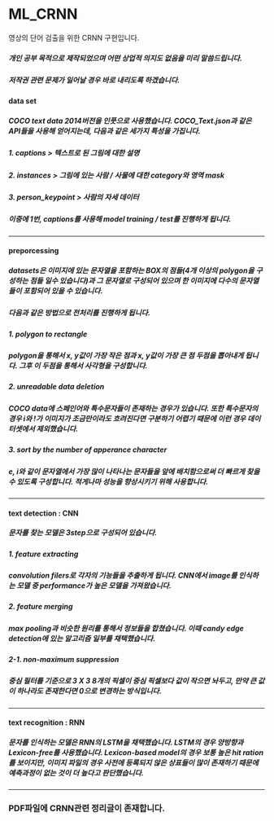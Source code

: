 # ML_CRNN
영상의 단어 검출을 위한 CRNN 구현입니다.
##### 개인 공부 목적으로 제작되었으며 어떤 상업적 의지도 없음을 미리 말씀드립니다.  
##### 저작권 관련 문제가 일어날 경우 바로 내리도록 하겠습니다.  
#### data set  
##### COCO text data 2014버전을 인풋으로 사용했습니다. COCO_Text.json과 같은 API들을 사용해 얻어지는데, 다음과 같은 세가지 특성을 가집니다.
##### 1. captions > 텍스트로 된 그림에 대한 설명  
##### 2. instances > 그림에 있는 사람 / 사물에 대한 category와 영역 mask  
##### 3. person_keypoint > 사람의 자세 데이터  
##### 이중에 1번, captions를 사용해 model training / test를 진행하게 됩니다.
---
#### preporcessing  
##### datasets은 이미지에 있는 문자열을 포함하는 BOX의 점들(4개 이상의 polygon을 구성하는 점들 일수 있습니다)과 그 문자열로 구성되어 있으며 한 이미지에 다수의 문자열들이 포함되어 있을 수 있습니다.  
##### 다음과 같은 방법으로 전처리를 진행하게 됩니다.  
##### 1. polygon to rectangle  
##### polygon을 통해서 x, y값이 가장 작은 점과 x, y값이 가장 큰 점 두점을 뽑아내게 됩니다. 그후 이 두점을 통해서 사각형을 구성합니다.  
##### 2. unreadable data deletion
##### COCO data에 스페인어와 특수문자들이 존재하는 경우가 있습니다. 또한 특수문자의 경우 i와 !가 이미지가 조금만이라도 흐려진다면 구분하기 어렵기 때문에 이런 경우 데이터셋에서 제외했습니다.
##### 3. sort by the number of apperance character  
##### e, i와 같이 문자열에서 가장 많이 나타나는 문자들을 앞에 배치함으로써 더 빠르게 찾을 수 있도록 구성합니다. 적게나마 성능을 향상시키기 위해 사용합니다.
---
#### text detection : CNN  
##### 문자를 찾는 모델은 3step으로 구성되어 있습니다.  
##### 1. feature extracting
##### convolution filers로 각자의 기능들을 추출하게 됩니다. CNN에서 image를 인식하는 모델 중 performance가 높은 모델을 가져왔습니다.
##### 2. feature merging
##### max pooling과 비슷한 원리를 통해서 정보들을 합쳤습니다. 이때 candy edge detection에 있는 알고리즘 일부를 채택했습니다.  
##### 2-1. non-maximum suppression  
##### 중심 필터를 기준으로 3 X 3 8개의 픽셀이 중심 픽셀보다 값이 작으면 놔두고, 만약 큰 값이 하나라도 존재한다면 0으로 변경하는 방식입니다.  
---
#### text recognition : RNN  
##### 문자를 인식하는 모델은 RNN의 LSTM을 채택했습니다. LSTM의 경우 양방향과 Lexicon-free를 사용했습니다. Lexicon-based model의 경우 보통 높은 hit ration를 보이지만, 이미지 파일의 경우 사전에 등록되지 않은 상표들이 많이 존재하기 때문에 예측과정이 없는 것이 더 높다고 판단했습니다.  
---
### PDF파일에 CRNN관련 정리글이 존재합니다. 
